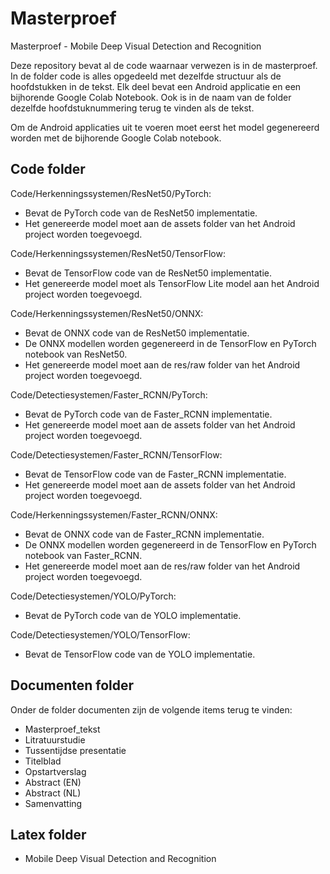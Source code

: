 # Masterproef
Masterproef - Mobile Deep Visual Detection and Recognition

Deze repository bevat al de code waarnaar verwezen is in de masterproef. In de folder code is alles opgedeeld met dezelfde structuur als de hoofdstukken in de tekst. Elk deel bevat een Android applicatie en een bijhorende Google Colab Notebook. Ook is in de naam van de folder dezelfde hoofdstuknummering terug te vinden als de tekst.

Om de Android applicaties uit te voeren moet eerst het model gegenereerd worden met de bijhorende Google Colab notebook.

## Code folder
Code/Herkenningssystemen/ResNet50/PyTorch:
- Bevat de PyTorch code van de ResNet50 implementatie.
- Het genereerde model moet aan de assets folder van het Android project worden toegevoegd.

Code/Herkenningssystemen/ResNet50/TensorFlow:
- Bevat de TensorFlow code van de ResNet50 implementatie.
- Het genereerde model moet als TensorFlow Lite model aan het Android project worden toegevoegd.

Code/Herkenningssystemen/ResNet50/ONNX:
- Bevat de ONNX code van de ResNet50 implementatie.
- De ONNX modellen worden gegenereerd in de TensorFlow en PyTorch notebook van ResNet50.
- Het genereerde model moet aan de res/raw folder van het Android project worden toegevoegd.

Code/Detectiesystemen/Faster_RCNN/PyTorch:
- Bevat de PyTorch code van de Faster_RCNN implementatie.
- Het genereerde model moet aan de assets folder van het Android project worden toegevoegd.

Code/Detectiesystemen/Faster_RCNN/TensorFlow:
- Bevat de TensorFlow code van de Faster_RCNN implementatie.
- Het genereerde model moet aan de assets folder van het Android project worden toegevoegd.

Code/Herkenningssystemen/Faster_RCNN/ONNX:
- Bevat de ONNX code van de Faster_RCNN implementatie.
- De ONNX modellen worden gegenereerd in de TensorFlow en PyTorch notebook van Faster_RCNN.
- Het genereerde model moet aan de res/raw folder van het Android project worden toegevoegd.

Code/Detectiesystemen/YOLO/PyTorch:
- Bevat de PyTorch code van de YOLO implementatie.

Code/Detectiesystemen/YOLO/TensorFlow:
- Bevat de TensorFlow code van de YOLO implementatie.

## Documenten folder
Onder de folder documenten zijn de volgende items terug te vinden:
- Masterproef_tekst
- Litratuurstudie
- Tussentijdse presentatie
- Titelblad
- Opstartverslag
- Abstract (EN)
- Abstract (NL)
- Samenvatting

## Latex folder
- Mobile Deep Visual Detection and Recognition
